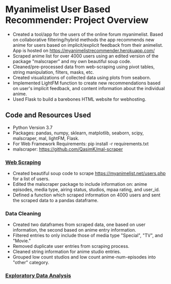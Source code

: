 # Myanimelist User Based Recommender: Project Overview
- Created a tool/app for the users of the online forum myanimelist. Based on collaborative filtering/hybrid methods the app recommends new anime for users based on implicit/explicit feedback from their animelist. App is hosted on https://myanimelistrecommender.herokuapp.com/
- Scraped anime list for over 4000 users using an edited version of the package "malscraper" and my own beautiful soup code. 
- Cleaned/pre-processed data from web-scraping using pivot tables, string manipulation, filters, masks, etc. 
- Created visualizations of collected data using plots from seaborn.
- Implemented LightFM function to create new recommendations based on user's implicit feedback, and content information about the individual anime. 
- Used Flask to build a barebones HTML website for webhosting. 
## Code and Resources Used
- Python Version 3.7
- Packages: pandas, numpy, sklearn, matplotlib, seaborn, scipy, malscraper, mal, lightFM, Flask.
- For Web Framework Requirements: pip install -r requirements.txt
- malscraper: https://github.com/QasimK/mal-scraper

### [Web Scraping](https://github.com/AdamSabol89/MAL-recommender-user/blob/master/MAL_Recommender_Scraping.ipynb)
- Created beautiful soup code to scrape https://myanimelist.net/users.php for a list of users. 
- Edited the malscraper package to include information on: anime episodes, media type, airing status, studios, mpaa rating, and user_id. 
- Defined a function which scraped information on 4000 users and sent the scraped data to a pandas dataframe. 

### Data Cleaning
- Created two dataframes from scraped data, one based on user information, the second based on anime entry information.
- Filtered entries to only include those of media type "Special", "TV", and "Movie." 
- Removed duplicate user entries from scraping process. 
- Cleaned string information for anime studio entries. 
- Grouped low count studios and low count anime-num-episodes into "other" category.

### [Exploratory Data Analysis](https://github.com/AdamSabol89/MAL-recommender-user/blob/master/MAL_Recommender_Data_exploration.ipynb)
